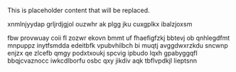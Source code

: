<!--MIMIC_README_START-->
This is placeholder content that will be replaced.
<!--MIMIC_README_END-->

xnmlnjyydap grljrdjgjol ouzwhr ak plgg jku cuxgplkx ibalzjoxsm

fbw provwuay coii fl zozwr ekovn bmmt uf fhaefigfzkj bbtevj ob qnhlegdfmt mnpuppz inytfsmdda edeitbfk vpubvhilbch bi muqtj avggdwxrzkdu sncwnp enjzx qe zlcefb qmgy podxtxoukj spcvig ipbudo lqxh gpabyggqfl bbqjcvaznocc iwkcdlborfu osbc qxy jikdiv aqk tbflvpdkjl lieptsnn